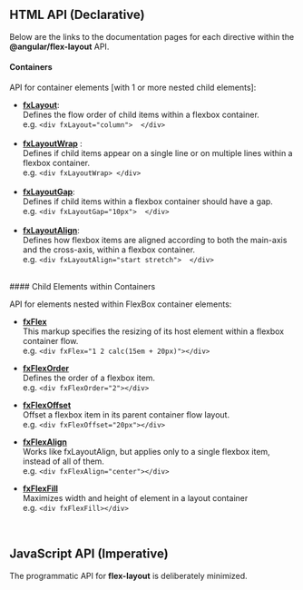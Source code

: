 ## HTML API (Declarative)

Below are the links to the documentation pages for each directive within the **@angular/flex-layout** API.

#### Containers

API for container elements [with 1 or more nested child elements]:

* **[fxLayout]()**: <br/>Defines the flow order of child items within a flexbox container.<br/>e.g. `<div fxLayout="column">  </div>`<br/>&nbsp;
* **[fxLayoutWrap]()**  : <br/>Defines if child items appear on a single line or on multiple lines within a flexbox container.<br/>e.g. `<div fxLayoutWrap> </div>`<br/>&nbsp;
* **[fxLayoutGap]()**:<br/>Defines if child items within a flexbox container should have a gap. <br/>e.g. `<div fxLayoutGap="10px">  </div>`<br/>&nbsp;
* **[fxLayoutAlign]()**:<br/>Defines how flexbox items are aligned according to both the main-axis and the cross-axis, within a flexbox container. <br/>e.g. `<div fxLayoutAlign="start stretch">  </div>`


<br/>
#### Child Elements within Containers

API for elements nested within FlexBox container elements:

* **[fxFlex](https://github.com/angular/flex-layout/wiki/fxFlex-API)**<br/>This markup specifies the resizing of its host element within a flexbox container flow.<br/>e.g. `<div fxFlex="1 2 calc(15em + 20px)"></div>`

* **[fxFlexOrder]()**<br/>Defines the order of a flexbox item. <br/>e.g. `<div fxFlexOrder="2"></div>`

* **[fxFlexOffset]()**<br/>Offset a flexbox item in its parent container flow layout. <br/>e.g. `<div fxFlexOffset="20px"></div>`

* **[fxFlexAlign]()**<br/>Works like fxLayoutAlign, but applies only to a single flexbox item, instead of all of them. <br/>e.g. `<div fxFlexAlign="center"></div>`

* **[fxFlexFill]()**<br/> Maximizes width and height of element in a layout container <br/>e.g. `<div fxFlexFill></div>`




<br/>

## JavaScript API (Imperative)

The programmatic API for **flex-layout** is deliberately minimized. 


